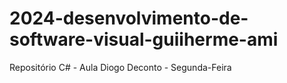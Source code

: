 # 2024-desenvolvimento-de-software-visual-guiiherme-ami
Repositório C# - Aula Diogo Deconto - Segunda-Feira
